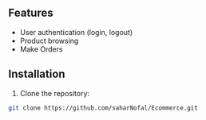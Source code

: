 ## Features

- User authentication (login, logout)
- Product browsing
- Make Orders
  

## Installation

1. Clone the repository:

```bash
git clone https://github.com/saharNofal/Ecommerce.git
